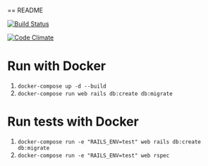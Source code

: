 == README

[![Build Status](https://travis-ci.org/belovamarina/flashcards_2.svg?branch=master)](https://travis-ci.org/belovamarina/flashcards_2)

[![Code Climate](https://codeclimate.com/github/belovamarina/flashcards_2/badges/gpa.svg)](https://codeclimate.com/github/belovamarina/flashcards_2)

# Run with Docker

1. `docker-compose up -d --build`
2. `docker-compose run web rails db:create db:migrate`

# Run tests with Docker

1. `docker-compose run -e "RAILS_ENV=test" web rails db:create db:migrate`
2. `docker-compose run -e "RAILS_ENV=test" web rspec`
